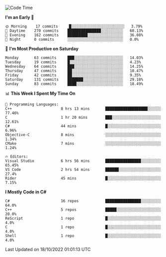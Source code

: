 <!--START_SECTION:waka-->
![Code Time](http://img.shields.io/badge/Code%20Time-860%20hrs%206%20mins-blue)

**I'm an Early 🐤** 

```text
🌞 Morning    17 commits     █░░░░░░░░░░░░░░░░░░░░░░░░   3.79% 
🌆 Daytime    270 commits    ███████████████░░░░░░░░░░   60.13% 
🌃 Evening    162 commits    █████████░░░░░░░░░░░░░░░░   36.08% 
🌙 Night      0 commits      ░░░░░░░░░░░░░░░░░░░░░░░░░   0.0%

```
📅 **I'm Most Productive on Saturday** 

```text
Monday       63 commits     ███░░░░░░░░░░░░░░░░░░░░░░   14.03% 
Tuesday      19 commits     █░░░░░░░░░░░░░░░░░░░░░░░░   4.23% 
Wednesday    64 commits     ███░░░░░░░░░░░░░░░░░░░░░░   14.25% 
Thursday     47 commits     ██░░░░░░░░░░░░░░░░░░░░░░░   10.47% 
Friday       42 commits     ██░░░░░░░░░░░░░░░░░░░░░░░   9.35% 
Saturday     131 commits    ███████░░░░░░░░░░░░░░░░░░   29.18% 
Sunday       83 commits     ████░░░░░░░░░░░░░░░░░░░░░   18.49%

```


📊 **This Week I Spent My Time On** 

```text
💬 Programming Languages: 
C++                      8 hrs 13 mins       ███████████████████░░░░░░   77.46% 
C                        1 hr 20 mins        ███░░░░░░░░░░░░░░░░░░░░░░   12.61% 
C#                       44 mins             █░░░░░░░░░░░░░░░░░░░░░░░░   6.96% 
Objective-C              8 mins              ░░░░░░░░░░░░░░░░░░░░░░░░░   1.34% 
CMake                    7 mins              ░░░░░░░░░░░░░░░░░░░░░░░░░   1.24%

🔥 Editors: 
Visual Studio            6 hrs 56 mins       ████████████████░░░░░░░░░   65.45% 
VS Code                  2 hrs 54 mins       ██████░░░░░░░░░░░░░░░░░░░   27.4% 
Rider                    45 mins             █░░░░░░░░░░░░░░░░░░░░░░░░   7.15%

```

**I Mostly Code in C#** 

```text
C#                       16 repos            ████████████████░░░░░░░░░   64.0% 
C++                      5 repos             █████░░░░░░░░░░░░░░░░░░░░   20.0% 
ReScript                 1 repo              █░░░░░░░░░░░░░░░░░░░░░░░░   4.0% 
C                        1 repo              █░░░░░░░░░░░░░░░░░░░░░░░░   4.0% 
Shell                    1 repo              █░░░░░░░░░░░░░░░░░░░░░░░░   4.0%

```



 Last Updated on 18/10/2022 01:01:13 UTC
<!--END_SECTION:waka-->
